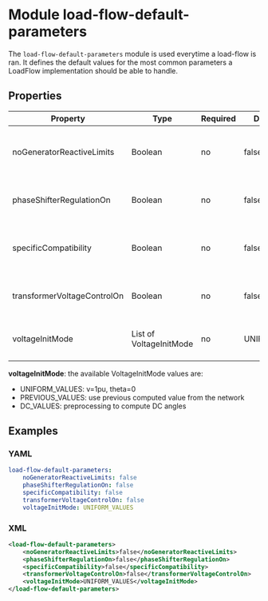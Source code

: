 # Module load-flow-default-parameters

The `load-flow-default-parameters` module is used everytime a load-flow is ran. It defines the default values for the
most common parameters a LoadFlow implementation should be able to handle. 

## Properties

| Property | Type | Required | Default value | Description |
| -------- | ---- | -------- | ------------- | ----------- |
| noGeneratorReactiveLimits | Boolean | no | false | If true, the load-flow is allowed to find a setpoint outside the reactive limits |
| phaseShifterRegulationOn | Boolean | no | false | If true, the load-flow is allowed to change taps of PhaseTapChanger |
| specificCompatibility | Boolean | no | false | If true, the load-flow is run in a legagy mode (implementation specific) |
| transformerVoltageControlOn | Boolean | no | false | If true, the load-flow is allowed to change taps of RatioTapChanger |
| voltageInitMode | List of VoltageInitMode | no | UNIFORM_VALUES | The policy used by the load-flow to initialize the voltage values |

**voltageInitMode**: the available VoltageInitMode values are:
- UNIFORM_VALUES: v=1pu, theta=0
- PREVIOUS_VALUES: use previous computed value from the network
- DC_VALUES: preprocessing to compute DC angles

## Examples

### YAML
```yaml
load-flow-default-parameters:
    noGeneratorReactiveLimits: false
    phaseShifterRegulationOn: false
    specificCompatibility: false
    transformerVoltageControlOn: false
    voltageInitMode: UNIFORM_VALUES
```

### XML
```xml
<load-flow-default-parameters>
    <noGeneratorReactiveLimits>false</noGeneratorReactiveLimits>
    <phaseShifterRegulationOn>false</phaseShifterRegulationOn>
    <specificCompatibility>false</specificCompatibility>
    <transformerVoltageControlOn>false</transformerVoltageControlOn>
    <voltageInitMode>UNIFORM_VALUES</voltageInitMode>
</load-flow-default-parameters>
```
